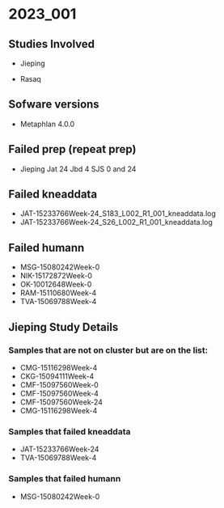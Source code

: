 # 2023_001

## Studies Involved

- Jieping

- Rasaq

 ## Sofware versions
 - Metaphlan 4.0.0

## Failed prep (repeat prep)
- Jieping
Jat 24
Jbd 4
SJS 0 and 24

## Failed kneaddata 
- JAT-15233766Week-24_S183_L002_R1_001_kneaddata.log
- JAT-15233766Week-24_S26_L002_R1_001_kneaddata.log

## Failed humann 
- MSG-15080242Week-0
- NIK-15172872Week-0
- OK-10012648Week-0
- RAM-15110680Week-4
- TVA-15069788Week-4

## Jieping Study Details
### Samples that are not on cluster but are on the list: 
- CMG-15116298Week-4
- CKG-15094111Week-4
- CMF-15097560Week-0
- CMF-15097560Week-4
- CMF-15097560Week-24
- CMG-15116298Week-4
### Samples that failed kneaddata 
- JAT-15233766Week-24
- TVA-15069788Week-4
### Samples that failed humann
- MSG-15080242Week-0
